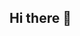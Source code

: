 ## Hi there 👋

<!--
**anshmishra4444/anshmishra4444** is a ✨ _special_ ✨ repository because its `README.md` (this file) appears on your GitHub profile.

Here are some ideas to get you started:

- 🔭 I’m currently working on Development
- 🌱 I’m currently learning DSA
- 👯 I’m looking to collaborate on DSA
- 🤔 I’m looking for help with Development
- 💬 Ask me about 
- 📫 How to reach me: LinkedIn
- 😄 Pronouns: We
- ⚡ Fun fact: ...
-->
